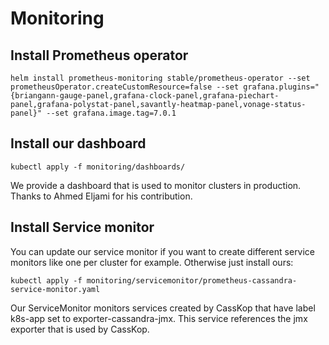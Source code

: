 # Monitoring

## Install Prometheus operator

```
helm install prometheus-monitoring stable/prometheus-operator --set prometheusOperator.createCustomResource=false --set grafana.plugins="{briangann-gauge-panel,grafana-clock-panel,grafana-piechart-panel,grafana-polystat-panel,savantly-heatmap-panel,vonage-status-panel}" --set grafana.image.tag=7.0.1
```

## Install our dashboard

```
kubectl apply -f monitoring/dashboards/
```

We provide a dashboard that is used to monitor clusters in production. Thanks to Ahmed Eljami for his contribution.

## Install Service monitor

You can update our service monitor if you want to create different service monitors like one per cluster for example. Otherwise just install ours:
```
kubectl apply -f monitoring/servicemonitor/prometheus-cassandra-service-monitor.yaml
```

Our ServiceMonitor monitors services created by CassKop that have label k8s-app set to exporter-cassandra-jmx. This service references the jmx exporter that is used by CassKop.